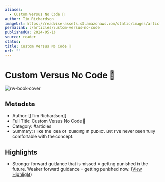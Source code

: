```yaml
---
aliases:
  - Custom Versus No Code 🥊
author: Tim Richardson
imageUrl: https://readwise-assets.s3.amazonaws.com/static/images/article4.6bc1851654a0.png
permalink: l/articles/custom-versus-no-code
publishedOn: 2024-05-16
source: reader
status: 
title: Custom Versus No Code 🥊
url: ""
---
```

# Custom Versus No Code 🥊

![rw-book-cover](https://readwise-assets.s3.amazonaws.com/static/images/article4.6bc1851654a0.png)

## Metadata

- Author: [[Tim Richardson]]
- Full Title: Custom Versus No Code 🥊
- Category: #articles
- Summary: I like the idea of ‘building in public’. But I’ve never been fully comfortable with the concept.

## Highlights

- Stronger forward guidance that is missed = getting punished in the future. Weaker forward guidance = getting punished now. ([View Highlight](https://read.readwise.io/read/01hy2sr26vra86yj12qxtfy83c))
